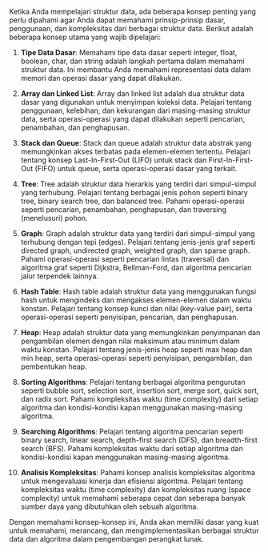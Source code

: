 Ketika Anda mempelajari struktur data, ada beberapa konsep penting yang perlu dipahami agar Anda dapat memahami prinsip-prinsip dasar, penggunaan, dan kompleksitas dari berbagai struktur data. Berikut adalah beberapa konsep utama yang wajib dipelajari:

1. **Tipe Data Dasar**: Memahami tipe data dasar seperti integer, float, boolean, char, dan string adalah langkah pertama dalam memahami struktur data. Ini membantu Anda memahami representasi data dalam memori dan operasi dasar yang dapat dilakukan.

2. **Array dan Linked List**: Array dan linked list adalah dua struktur data dasar yang digunakan untuk menyimpan koleksi data. Pelajari tentang penggunaan, kelebihan, dan kekurangan dari masing-masing struktur data, serta operasi-operasi yang dapat dilakukan seperti pencarian, penambahan, dan penghapusan.

3. **Stack dan Queue**: Stack dan queue adalah struktur data abstrak yang memungkinkan akses terbatas pada elemen-elemen tertentu. Pelajari tentang konsep Last-In-First-Out (LIFO) untuk stack dan First-In-First-Out (FIFO) untuk queue, serta operasi-operasi dasar yang terkait.

4. **Tree**: Tree adalah struktur data hierarkis yang terdiri dari simpul-simpul yang terhubung. Pelajari tentang berbagai jenis pohon seperti binary tree, binary search tree, dan balanced tree. Pahami operasi-operasi seperti pencarian, penambahan, penghapusan, dan traversing (menelusuri) pohon.

5. **Graph**: Graph adalah struktur data yang terdiri dari simpul-simpul yang terhubung dengan tepi (edges). Pelajari tentang jenis-jenis graf seperti directed graph, undirected graph, weighted graph, dan sparse graph. Pahami operasi-operasi seperti pencarian lintas (traversal) dan algoritma graf seperti Dijkstra, Bellman-Ford, dan algoritma pencarian jalur terpendek lainnya.

6. **Hash Table**: Hash table adalah struktur data yang menggunakan fungsi hash untuk mengindeks dan mengakses elemen-elemen dalam waktu konstan. Pelajari tentang konsep kunci dan nilai (key-value pair), serta operasi-operasi seperti penyisipan, pencarian, dan penghapusan.

7. **Heap**: Heap adalah struktur data yang memungkinkan penyimpanan dan pengambilan elemen dengan nilai maksimum atau minimum dalam waktu konstan. Pelajari tentang jenis-jenis heap seperti max heap dan min heap, serta operasi-operasi seperti penyisipan, pengambilan, dan pembentukan heap.

8. **Sorting Algorithms**: Pelajari tentang berbagai algoritma pengurutan seperti bubble sort, selection sort, insertion sort, merge sort, quick sort, dan radix sort. Pahami kompleksitas waktu (time complexity) dari setiap algoritma dan kondisi-kondisi kapan menggunakan masing-masing algoritma.

9. **Searching Algorithms**: Pelajari tentang algoritma pencarian seperti binary search, linear search, depth-first search (DFS), dan breadth-first search (BFS). Pahami kompleksitas waktu dari setiap algoritma dan kondisi-kondisi kapan menggunakan masing-masing algoritma.

10. **Analisis Kompleksitas**: Pahami konsep analisis kompleksitas algoritma untuk mengevaluasi kinerja dan efisiensi algoritma. Pelajari tentang kompleksitas waktu (time complexity) dan kompleksitas ruang (space complexity) untuk memahami seberapa cepat dan seberapa banyak sumber daya yang dibutuhkan oleh sebuah algoritma.

Dengan memahami konsep-konsep ini, Anda akan memiliki dasar yang kuat untuk memahami, merancang, dan mengimplementasikan berbagai struktur data dan algoritma dalam pengembangan perangkat lunak.